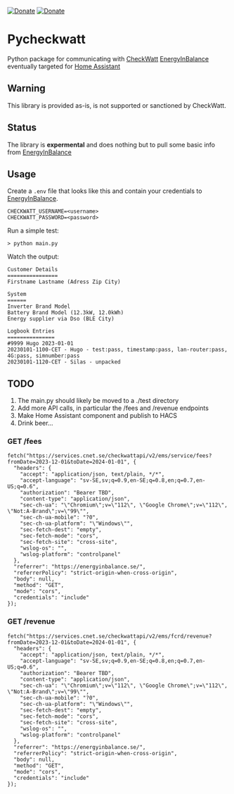 [![Donate](https://img.shields.io/badge/Donate-PayPal-green.svg)](https://www.paypal.me/faanskit/) [![Donate](https://img.shields.io/badge/Donate-BuyMeCoffe-green.svg)](https://www.buymeacoffee.com/faanskit)

# Pycheckwatt

Python package for communicating with [CheckWatt](https://checkwatt.se/) [EnergyInBalance](https://energyinbalance.se/) eventually targeted for [Home Assistant](https://home-assistant.io)

## Warning
This library is provided as-is, is not supported or sanctioned by CheckWatt.

## Status
The library is **expermental** and does nothing but to pull some basic info from [EnergyInBalance](https://energyinbalance.se/)

## Usage
Create a `.env` file that looks like this and contain your credentials to [EnergyInBalance](https://energyinbalance.se/).
```
CHECKWATT_USERNAME=<username>
CHECKWATT_PASSWORD=<password>
```

Run a simple test:
```
> python main.py
```

Watch the output:
```
Customer Details
================
Firstname Lastname (Adress Zip City)

System
======
Inverter Brand Model
Battery Brand Model (12.3kW, 12.0kWh)
Energy supplier via Dso (BLE City)

Logbook Entries
===============
#9999 Hugo 2023-01-01
20230101-1100-CET - Hugo - test:pass, timestamp:pass, lan-router:pass, 4G:pass, simnumber:pass
20230101-1120-CET - Silas - unpacked
```

## TODO
1. The main.py should likely be moved to a ./test directory
2. Add more API calls, in particular the /fees and /revenue endpoints
3. Make Home Assistant component and publish to HACS
4. Drink beer...

### GET /fees
```
fetch("https://services.cnet.se/checkwattapi/v2/ems/service/fees?fromDate=2023-12-01&toDate=2024-01-01", {
  "headers": {
    "accept": "application/json, text/plain, */*",
    "accept-language": "sv-SE,sv;q=0.9,en-SE;q=0.8,en;q=0.7,en-US;q=0.6",
    "authorization": "Bearer TBD",
    "content-type": "application/json",
    "sec-ch-ua": "\"Chromium\";v=\"112\", \"Google Chrome\";v=\"112\", \"Not:A-Brand\";v=\"99\"",
    "sec-ch-ua-mobile": "?0",
    "sec-ch-ua-platform": "\"Windows\"",
    "sec-fetch-dest": "empty",
    "sec-fetch-mode": "cors",
    "sec-fetch-site": "cross-site",
    "wslog-os": "",
    "wslog-platform": "controlpanel"
  },
  "referrer": "https://energyinbalance.se/",
  "referrerPolicy": "strict-origin-when-cross-origin",
  "body": null,
  "method": "GET",
  "mode": "cors",
  "credentials": "include"
});
```

### GET /revenue
```
fetch("https://services.cnet.se/checkwattapi/v2/ems/fcrd/revenue?fromDate=2023-12-01&toDate=2024-01-01", {
  "headers": {
    "accept": "application/json, text/plain, */*",
    "accept-language": "sv-SE,sv;q=0.9,en-SE;q=0.8,en;q=0.7,en-US;q=0.6",
    "authorization": "Bearer TBD",
    "content-type": "application/json",
    "sec-ch-ua": "\"Chromium\";v=\"112\", \"Google Chrome\";v=\"112\", \"Not:A-Brand\";v=\"99\"",
    "sec-ch-ua-mobile": "?0",
    "sec-ch-ua-platform": "\"Windows\"",
    "sec-fetch-dest": "empty",
    "sec-fetch-mode": "cors",
    "sec-fetch-site": "cross-site",
    "wslog-os": "",
    "wslog-platform": "controlpanel"
  },
  "referrer": "https://energyinbalance.se/",
  "referrerPolicy": "strict-origin-when-cross-origin",
  "body": null,
  "method": "GET",
  "mode": "cors",
  "credentials": "include"
});
```